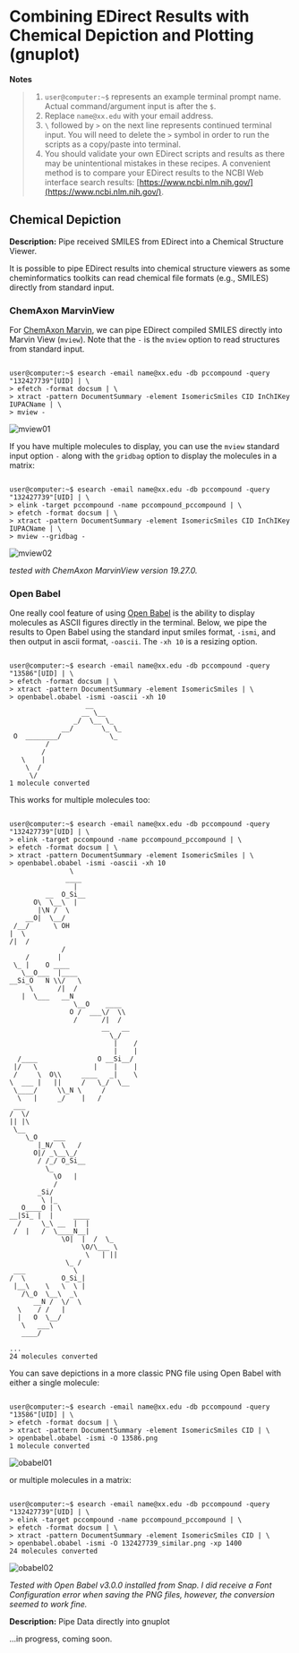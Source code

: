 # Combining EDirect Results with Chemical Depiction and Plotting (gnuplot)

**Notes**

> 1. `user@computer:~$` represents an example terminal prompt name. Actual command/argument input is after the `$`.
> 2. Replace `name@xx.edu` with your email address.
> 3. `\` followed by `>` on the next line represents continued terminal input. You will need to delete the `>` symbol in order to run the scripts as a copy/paste into terminal.
> 4. You should validate your own EDirect scripts and results as there may be unintentional mistakes in these recipes. A convenient method is to compare your EDirect results to the NCBI Web interface search results: [https://www.ncbi.nlm.nih.gov/](https://www.ncbi.nlm.nih.gov/).

## Chemical Depiction

**Description:** Pipe received SMILES from EDirect into a Chemical Structure Viewer.

It is possible to pipe EDirect results into chemical structure viewers as some cheminformatics toolkits can read chemical file formats (e.g., SMILES) directly from standard input.

### ChemAxon MarvinView

For [ChemAxon Marvin](https://chemaxon.com/products/marvin), we can pipe EDirect compiled SMILES directly into Marvin View (`mview`). Note that the `-` is the `mview` option to read structures from standard input.

```console

user@computer:~$ esearch -email name@xx.edu -db pccompound -query "132427739"[UID] | \
> efetch -format docsum | \
> xtract -pattern DocumentSummary -element IsomericSmiles CID InChIKey IUPACName | \
> mview -

```

![mview01](/images/mview01.png)

If you have multiple molecules to display, you can use the `mview` standard input option `-` along with the `gridbag` option to display the molecules in a matrix:


```console

user@computer:~$ esearch -email name@xx.edu -db pccompound -query "132427739"[UID] | \
> elink -target pccompound -name pccompound_pccompound | \
> efetch -format docsum | \
> xtract -pattern DocumentSummary -element IsomericSmiles CID InChIKey IUPACName | \
> mview --gridbag -

```

![mview02](/images/mview02.png)

_tested with ChemAxon MarvinView version 19.27.0._

### Open Babel

One really cool feature of using [Open Babel](https://github.com/openbabel) is the ability to display molecules as ASCII figures directly in the terminal. Below, we pipe the results to Open Babel using the standard input smiles format, `-ismi`, and then output in ascii format, `-oascii`. The `-xh 10` is a resizing option.

```console

user@computer:~$ esearch -email name@xx.edu -db pccompound -query "13586"[UID] | \
> efetch -format docsum | \
> xtract -pattern DocumentSummary -element IsomericSmiles | \
> openbabel.obabel -ismi -oascii -xh 10
                   __                                                          
                  __ \__                                                       
                _/  \__ \_                                                     
             __/       \_ \_                                                   
 O  ________/            \_                                                    
         /                                                                     
        /                                                                      
   \    |                                                                      
    \  /                                                                       
     \/                                                                        
1 molecule converted
```

This works for multiple molecules too:

```console

user@computer:~$ esearch -email name@xx.edu -db pccompound -query "132427739"[UID] | \
> elink -target pccompound -name pccompound_pccompound | \
> efetch -format docsum | \
> xtract -pattern DocumentSummary -element IsomericSmiles | \
> openbabel.obabel -ismi -oascii -xh 10
               \                                                               
              ____                                                             
                |                                                              
         __  O_Si__                                                            
      O\  \__\  |                                                              
       |\N /  \                                                                
    __O|  \__/                                                                 
 /__/      \ OH                                                                
|  \                                                                           
/|  /                                                                          
             /                                                                 
    /       |                                                                  
 \_ |    O ____                                                                
   \__O___  |____                                                              
__Si_O   N \\/   \                                                             
     \      /|  /                                                              
   |  \___   __N                                                               
                \__O    ____                                                   
               O /  ___\/  \\                                                  
                /      /|  /                                                   
                       __   __                                                 
                         \_/                                                   
                          |    /                                               
                          |    |                                               
  /____               O __Si__/                                                
 |/   \              |    |    |                                               
 /     \  O\\     ____   _|    \                                               
\  ___ |   ||     /   \_/  \__                                                 
 \____/     \\_N \     /                                                       
  \   |     _/    |   /                                                        
 ___                                                                           
/  \/                                                                          
|| |\                                                                          
 \__                                                                           
    \_O    ___                                                                 
       |_N/  \   /                                                             
      O|/ _\__\_/                                                              
       / /_/ O_Si__                                                            
         \_                                                                    
           \O   |                                                              
           /                                                                   
       _Si/                                                                    
        \ |_                                                                   
   O____O | \                                                                  
__|Si_ |  |     ____                                                           
  /     \_\ __  |  |                                                           
 /  |   /  \____N__|                                                           
             \O|  |  /  \_                                                     
                  \O/\___ \                                                    
                   \   | ||                                                    
              \_ /                                                             
 ___            \                                                              
/  \         O_Si_|                                                            
 |__\    \   \  \ |                                                            
   /\_O  \__\  _\                                                              
      __N /  \/  \                                                             
  \    / /   |                                                                 
  |   O  \__/                                                                  
   \   ___\                                                                    
   ____/        

...
24 molecules converted
```

You can save depictions in a more classic PNG file using Open Babel with either a single molecule:

```console

user@computer:~$ esearch -email name@xx.edu -db pccompound -query "13586"[UID] | \
> efetch -format docsum | \
> xtract -pattern DocumentSummary -element IsomericSmiles CID | \
> openbabel.obabel -ismi -O 13586.png
1 molecule converted
```

![obabel01](/images/obabel01.png)


or multiple molecules in a matrix:

```console

user@computer:~$ esearch -email name@xx.edu -db pccompound -query "132427739"[UID] | \
> elink -target pccompound -name pccompound_pccompound | \
> efetch -format docsum | \
> xtract -pattern DocumentSummary -element IsomericSmiles CID | \
> openbabel.obabel -ismi -O 132427739_similar.png -xp 1400
24 molecules converted
```

![obabel02](/images/obabel02.png)

_Tested with Open Babel v3.0.0 installed from Snap. I did receive a Font Configuration error when saving the PNG files, however, the conversion seemed to work fine._


**Description:** Pipe Data directly into gnuplot

...in progress, coming soon.







